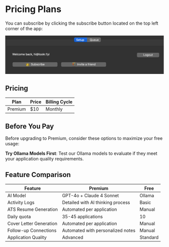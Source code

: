 # Pricing Plans

You can subscribe by clicking the subscribe button located on the top left corner of the app:

![Subscribe](src/where_to_subscribe.png)

## Pricing

| Plan    | Price | Billing Cycle |
| ------- | ----- | ------------- |
| Premium | $10   | Monthly       |

## Before You Pay

Before upgrading to Premium, consider these options to maximize your free usage:

**Try Ollama Models First**: Test our Ollama models to evaluate if they meet your application quality requirements.

## Feature Comparison

| Feature                 | Premium                           | Free     |
| ----------------------- | --------------------------------- | -------- |
| AI Model                | GPT-4o + Claude 4 Sonnet          | Ollama   |
| Activity Logs           | Detailed with AI thinking process | Basic    |
| ATS Resume Generation   | Automated per application         | Manual   |
| Daily quota             | 35-45 applications                | 10       |
| Cover Letter Generation | Automated per application         | Manual   |
| Follow-up Connections   | Automated with personalized notes | Manual   |
| Application Quality     | Advanced                          | Standard |
